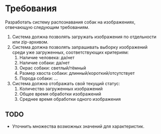 # Требования

Разработать систему распознавания собак на изображениях, отвечающую следующим требованиям.

1. Система должна позволять загружать изображения по отдельности или zip-архивом.
2. Система должна позволять запрашивать выборку изображений среди уже загруженных, соответствующих критериям:
    1. Наличие человека: да/нет
    2. Наличие собаки: да/нет
    3. Окрас собаки: светлый/тёмный
    4. Размер хвоста собаки: длинный/короткий/отсутствует
    5. Порода собаки: ...
3. Система должна отображать свой текущий статус:
    1. Количество загруженных изображений
    2. Общее время обработки изображений
    3. Среднее время обработки одного изображения

## TODO

* Уточнить множества возможных значений для характеристик.
